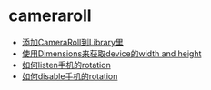 # cameraroll

* [添加CameraRoll到Library里](http://blog.csdn.net/xiaoyangyijiu/article/details/51202651)
* [使用Dimensions来获取device的width and height](http://reactkungfu.com/2015/07/going-mobile-with-react-native/)
* [如何listen手机的rotation](https://www.npmjs.com/package/react-native-orientation)
* [如何disable手机的rotation](http://stackoverflow.com/questions/32176548/how-to-disable-rotation-in-react-native)
